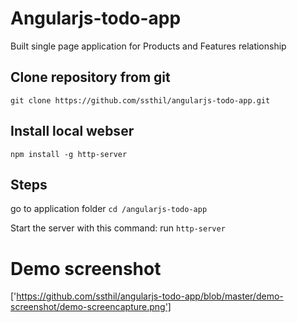 # Angularjs-todo-app
Built single page application for Products and Features relationship

## Clone repository from git
```git clone https://github.com/ssthil/angularjs-todo-app.git```

## Install local webser
```npm install -g http-server```

## Steps
go to application folder `cd /angularjs-todo-app`

Start the server with this command: run `http-server`  


# Demo screenshot
['https://github.com/ssthil/angularjs-todo-app/blob/master/demo-screenshot/demo-screencapture.png']

